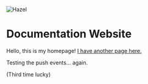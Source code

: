 ![Hazel](https://hazelengine.com/res/HazelLogoText.png)

# Documentation Website

Hello, this is my homepage! [I have another page here.](more/AnotherPage.md)

Testing the push events... again.

(Third time lucky)
